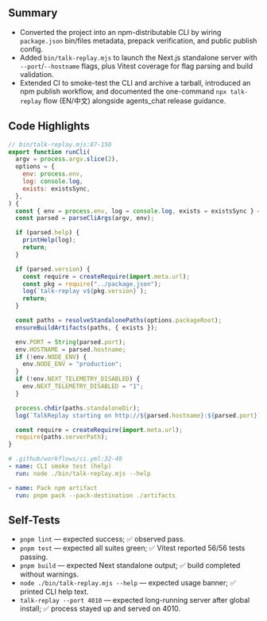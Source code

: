 ## Summary

- Converted the project into an npm-distributable CLI by wiring `package.json` bin/files metadata, prepack verification, and public publish config.
- Added `bin/talk-replay.mjs` to launch the Next.js standalone server with `--port`/`--hostname` flags, plus Vitest coverage for flag parsing and build validation.
- Extended CI to smoke-test the CLI and archive a tarball, introduced an npm publish workflow, and documented the one-command `npx talk-replay` flow (EN/中文) alongside agents_chat release guidance.

## Code Highlights

```js
// bin/talk-replay.mjs:87-150
export function runCli(
  argv = process.argv.slice(2),
  options = {
    env: process.env,
    log: console.log,
    exists: existsSync,
  },
) {
  const { env = process.env, log = console.log, exists = existsSync } = options;
  const parsed = parseCliArgs(argv, env);

  if (parsed.help) {
    printHelp(log);
    return;
  }

  if (parsed.version) {
    const require = createRequire(import.meta.url);
    const pkg = require("../package.json");
    log(`talk-replay v${pkg.version}`);
    return;
  }

  const paths = resolveStandalonePaths(options.packageRoot);
  ensureBuildArtifacts(paths, { exists });

  env.PORT = String(parsed.port);
  env.HOSTNAME = parsed.hostname;
  if (!env.NODE_ENV) {
    env.NODE_ENV = "production";
  }
  if (!env.NEXT_TELEMETRY_DISABLED) {
    env.NEXT_TELEMETRY_DISABLED = "1";
  }

  process.chdir(paths.standaloneDir);
  log(`TalkReplay starting on http://${parsed.hostname}:${parsed.port}`);

  const require = createRequire(import.meta.url);
  require(paths.serverPath);
}
```

```yaml
# .github/workflows/ci.yml:32-40
- name: CLI smoke test (help)
  run: node ./bin/talk-replay.mjs --help

- name: Pack npm artifact
  run: pnpm pack --pack-destination ./artifacts
```

## Self-Tests

- `pnpm lint` — expected success; ✅ observed pass.
- `pnpm test` — expected all suites green; ✅ Vitest reported 56/56 tests passing.
- `pnpm build` — expected Next standalone output; ✅ build completed without warnings.
- `node ./bin/talk-replay.mjs --help` — expected usage banner; ✅ printed CLI help text.
- `talk-replay --port 4010` — expected long-running server after global install; ✅ process stayed up and served on 4010.
